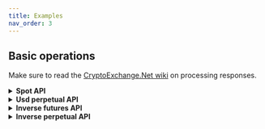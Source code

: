 ```yaml
---
title: Examples
nav_order: 3
---
```


## Basic operations
Make sure to read the [CryptoExchange.Net wiki](https://jkorf.github.io/CryptoExchange.Net/Clients.html#processing-request-responses) on processing responses.

<Details>
<Summary>
<b>Spot API</b>

</Summary>
<BlockQuote>

### Get market data
```csharp
// Getting info on all symbols
var symbolData = await bybitClient.SpotApi.ExchangeData.GetSymbolsAsync();

// Getting tickers for all symbols
var tickerData = await bybitClient.SpotApi.ExchangeData.GetTickersAsync();

// Getting the order book of a symbol
var orderBookData = await bybitClient.SpotApi.ExchangeData.GetOrderBookAsync("BTCUSDT");

// Getting recent trades of a symbol
var tradeHistoryData = await bybitClient.SpotApi.ExchangeData.GetTradeHistoryAsync("BTC-USDT");
```

### Requesting balances
```csharp
var accountData = await bybitClient.SpotApi.Account.GetBalancesAsync();
```
### Placing order
```csharp
// Placing a buy limit order for 0.001 BTC at a price of 50000USDT each
var orderData = await bybitClient.SpotApi.Trading.PlaceOrderAsync(
                "BTCUSDT",
                OrderSide.Buy,
                OrderType.Limit,
                0.001m,
                50000,
                timeInForce: TimeInForce.GoodTillCanceled);
													
// Placing a buy market order, spending 50 USDT. When placing a Buy Market order the quantity is quote asset. Any other time it's in base asset.
var orderData = await bybitClient.SpotApi.Trading.PlaceOrderAsync(
                "BTCUSDT",
                OrderSide.Buy,
                OrderType.Market,
                50);
```

### Requesting a specific order
```csharp
// Request info on order with id `1234`
var orderData = await bybitClient.SpotApi.Trading.GetOrderAsync(1234);
```

### Requesting order history
```csharp
// Get all orders conform the parameters
 var ordersData = await bybitClient.SpotApi.Trading.GetOrdersAsync();
```

### Cancel order
```csharp
// Cancel order with id `1234`
var orderData = await bybitClient.SpotApi.Trading.CancelOrderAsync(1234);
```

### Get user trades
```csharp
var userTradesResult = await bybitClient.SpotApi.Trading.GetUserTradesAsync();
```

### Subscribing to market data updates
```csharp
var subscribeResult = await bybitSocketClient.SpotApi.SubscribeToTickerUpdatesAsync("BTCUSDT", data =>
{
	// Handle ticker data
});
```

### Subscribing to order updates
```csharp
await bybitSocketClient.SpotApi.SubscribeToAccountUpdatesAsync(
	accountUpdate =>
	{
		// Handle balance or permissions update
	},
	orderUpdate =>
	{
		// Handle order update
	},
	tradeUpdate =>
	{
		// Handle trade update
	});
```

</BlockQuote>
</Details>

<Details>
<Summary>
<b>Usd perpetual API</b>

</Summary>
<BlockQuote>

### Get market data
```csharp
 // Getting info on all symbols
var symbolData = await bybitClient.UsdPerpetualApi.ExchangeData.GetSymbolsAsync();

// Getting the order book of a symbol
var orderBookData = await bybitClient.UsdPerpetualApi.ExchangeData.GetOrderBookAsync("BTCUSDT");

// Getting recent trades of a symbol
var tradeHistoryData = await bybitClient.UsdPerpetualApi.ExchangeData.GetTradeHistoryAsync("BTCUSDT");
```

### Requesting positions
```csharp
// Getting your current positions
var positionResultData = await bybitClient.UsdPerpetualApi.Account.GetPositionsAsync();
```

### Placing order
```csharp
// Placing a Limit Sell order for 0.01 BTC at a price of 50000USDT each
var positionResultData = await bybitClient.UsdPerpetualApi.Trading.PlaceOrderAsync(
                "BTCUSDT",
                OrderSide.Sell,
                OrderType.Limit,
                0.01m,
                TimeInForce.GoodTillCanceled,
                false,
                false,
                50000);
```

### Requesting a specific order
```csharp
// Get info on an order id 1234 on symbol BTCUSDT
var orderResult = await bybitClient.UsdPerpetualApi.Trading.GetOpenOrderRealTimeAsync("BTCUSDT", "1234");

```

### Requesting order history
```csharp
// Get all orders for the account. Can apply filters as parameters
var orderResult = await bybitClient.UsdPerpetualApi.Trading.GetOrdersAsync("BTCUSDT");
```

### Cancel order
```csharp
// Cancel order with id 1234 on symbol BTCUSDT
var orderResult = await bybitClient.UsdPerpetualApi.Trading.CancelOrderAsync("BTCUSDT", "1234");

```

### Get user trades
```csharp
var userTradesResult = await bybitClient.UsdPerpetualApi.Trading.GetUserTradesAsync("BTCUSDT");
```

### Subscribing to position updates
```csharp
await bybitSocketClient.UsdPerpetualApi.SubscribeToPositionUpdatesAsync(
	data =>
	{
		// Handle position update
	});
```

</BlockQuote>
</Details>

<Details>
<Summary>
<b>Inverse futures API</b>

</Summary>
<BlockQuote>

### Get market data
```csharp
 // Getting info on all symbols
var symbolData = await bybitClient.InverseFuturesApi.ExchangeData.GetSymbolsAsync();

// Getting the order book of a symbol
var orderBookData = await bybitClient.InverseFuturesApi.ExchangeData.GetOrderBookAsync("BTCUSDT");

// Getting recent trades of a symbol
var tradeHistoryData = await bybitClient.InverseFuturesApi.ExchangeData.GetTradeHistoryAsync("BTCUSDT");
```

### Requesting positions
```csharp
// Getting your current positions
var positionResultData = await bybitClient.InverseFuturesApi.Account.GetPositionsAsync();
```

### Placing order
```csharp
// Placing a Market buy order for 10 USDT
var positionResultData = await bybitClient.InverseFuturesApi.Trading.PlaceOrderAsync(
                "BTCUSDM21",
                OrderSide.Buy,
                OrderType.Market,
                PositionMode.BothSideBuy,
                10,
                TimeInForce.GoodTillCanceled);
```

### Requesting a specific order
```csharp
// Get info on an order id 1234 on symbol BTCUSDM21
var orderResult = await bybitClient.InverseFuturesApi.Trading.GetOpenOrderRealTimeAsync("BTCUSDM21", "1234");

```

### Requesting order history
```csharp
// Get all orders for the account. Can apply filters as parameters
var orderResult = await bybitClient.InverseFuturesApi.Trading.GetOrdersAsync("BTCUSDM21");
```

### Cancel order
```csharp
// Cancel order with id 1234 on symbol BTCUSDM21
var orderResult = await bybitClient.InverseFuturesApi.Trading.CancelOrderAsync("BTCUSDM21", "1234");

```

### Get user trades
```csharp
var userTradesResult = await bybitClient.InverseFuturesApi.Trading.GetUserTradesAsync("BTCUSDM21");
```

### Streams
The InverseFutures API has no specific streams. The InverseFutures and InversePerpetual streams are equal and available to use via the InversePerpetualsStreams property.

</BlockQuote>
</Details>

<Details>
<Summary>
<b>Inverse perpetual API</b>

</Summary>
<BlockQuote>

### Get market data
```csharp
 // Getting info on all symbols
var symbolData = await bybitClient.InversePerpetualApi.ExchangeData.GetSymbolsAsync();

// Getting the order book of a symbol
var orderBookData = await bybitClient.InversePerpetualApi.ExchangeData.GetOrderBookAsync("BTCUSD");

// Getting recent trades of a symbol
var tradeHistoryData = await bybitClient.InversePerpetualApi.ExchangeData.GetTradeHistoryAsync("BTCUSD");
```

### Requesting positions
```csharp
// Getting your current positions
var positionResultData = await bybitClient.InversePerpetualApi.Account.GetPositionsAsync();
```

### Placing order
```csharp
// Placing a Market buy order for 10 USDT
var positionResultData = await bybitClient.InversePerpetualApi.Trading.PlaceOrderAsync(
                "BTCUSD",
                OrderSide.Buy,
                OrderType.Market,
                10,
                TimeInForce.GoodTillCanceled);
```

### Requesting a specific order
```csharp
// Get info on an order id 1234 on symbol BTCUSD
var orderResult = await bybitClient.InversePerpetualApi.Trading.GetOpenOrderRealTimeAsync("BTCUSD", "1234");

```

### Requesting order history
```csharp
// Get all orders for the account. Can apply filters as parameters
var orderResult = await bybitClient.InversePerpetualApi.Trading.GetOrdersAsync("BTCUSD");
```

### Cancel order
```csharp
// Cancel order with id 1234 on symbol BTCUSD
var orderResult = await bybitClient.InversePerpetualApi.Trading.CancelOrderAsync("BTCUSD", "1234");

```

### Get user trades
```csharp
var userTradesResult = await bybitClient.InversePerpetualApi.Trading.GetUserTradesAsync("BTCUSD");
```

### Subscribing to position updates
```csharp
await bybitSocketClient.InversePerpetualApi.SubscribeToPositionUpdatesAsync(
	data =>
	{
		// Handle position update
	});
```

</BlockQuote>
</Details>
